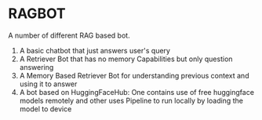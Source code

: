 # RAGBOT
A number of different RAG based bot.

1. A basic chatbot that just answers user's query
2. A Retriever Bot that has no memory Capabilities but only question answering
3. A Memory Based Retriever Bot for understanding previous context and using it to answer
4. A bot based on HuggingFaceHub: One contains use of free huggingface models remotely and other uses Pipeline to run locally by loading the model to device 
